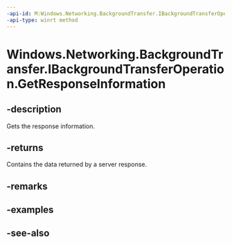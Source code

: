 ```yaml
---
-api-id: M:Windows.Networking.BackgroundTransfer.IBackgroundTransferOperation.GetResponseInformation
-api-type: winrt method
---
```


<!-- Method syntax
public Windows.Networking.BackgroundTransfer.ResponseInformation GetResponseInformation()
-->

# Windows.Networking.BackgroundTransfer.IBackgroundTransferOperation.GetResponseInformation

## -description
Gets the response information.

## -returns
Contains the data returned by a server response.

## -remarks

## -examples

## -see-also
